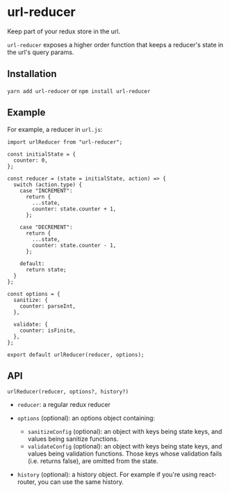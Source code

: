# url-reducer

Keep part of your redux store in the url.

`url-reducer` exposes a higher order function that keeps a reducer's state in the url's query params.

## Installation

`yarn add url-reducer` or `npm install url-reducer`

## Example

For example, a reducer in `url.js`:

```
import urlReducer from "url-reducer";

const initialState = {
  counter: 0,
};

const reducer = (state = initialState, action) => {
  switch (action.type) {
    case "INCREMENT":
      return {
        ...state,
        counter: state.counter + 1,
      };

    case "DECREMENT":
      return {
        ...state,
        counter: state.counter - 1,
      };

    default:
      return state;
  }
};

const options = {
  sanitize: {
    counter: parseInt,
  },

  validate: {
    counter: isFinite,
  },
};

export default urlReducer(reducer, options);

```

## API

`urlReducer(reducer, options?, history?)`

* `reducer`: a regular redux reducer

* `options` (optional): an options object containing:

  * `sanitizeConfig` (optional): an object with keys being state keys, and values being sanitize functions.
  * `validateConfig` (optional): an object with keys being state keys, and values being validation functions. Those keys whose validation fails (i.e. returns false), are omitted from the state.
  
* `history` (optional): a history object. For example if you're using react-router, you can use the same history.
